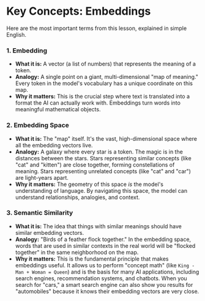 # Key Concepts: Embeddings

Here are the most important terms from this lesson, explained in simple English.

### 1. Embedding
-   **What it is:** A vector (a list of numbers) that represents the meaning of a token.
-   **Analogy:** A single point on a giant, multi-dimensional "map of meaning." Every token in the model's vocabulary has a unique coordinate on this map.
-   **Why it matters:** This is the crucial step where text is translated into a format the AI can actually work with. Embeddings turn words into meaningful mathematical objects.

### 2. Embedding Space
-   **What it is:** The "map" itself. It's the vast, high-dimensional space where all the embedding vectors live.
-   **Analogy:** A galaxy where every star is a token. The magic is in the distances between the stars. Stars representing similar concepts (like "cat" and "kitten") are close together, forming constellations of meaning. Stars representing unrelated concepts (like "cat" and "car") are light-years apart.
-   **Why it matters:** The geometry of this space *is* the model's understanding of language. By navigating this space, the model can understand relationships, analogies, and context.

### 3. Semantic Similarity
-   **What it is:** The idea that things with similar meanings should have similar embedding vectors.
-   **Analogy:** "Birds of a feather flock together." In the embedding space, words that are used in similar contexts in the real world will be "flocked together" in the same neighborhood on the map.
-   **Why it matters:** This is the fundamental principle that makes embeddings useful. It allows us to perform "concept math" (like `King - Man + Woman = Queen`) and is the basis for many AI applications, including search engines, recommendation systems, and chatbots. When you search for "cars," a smart search engine can also show you results for "automobiles" because it knows their embedding vectors are very close.
